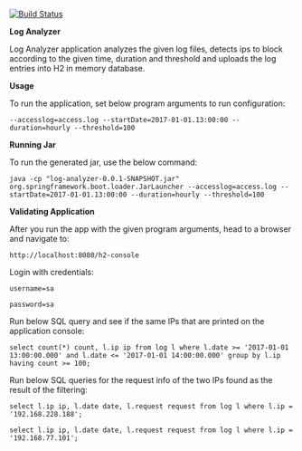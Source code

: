 [![Build Status](https://travis-ci.org/tasdemirbahadir/log-analyzer.svg?branch=master)](https://travis-ci.org/tasdemirbahadir/log-analyzer)
<br>

**Log Analyzer**

Log Analyzer application analyzes the given log files, detects ips to block according to the given time, duration and threshold and uploads the log entries into H2 in memory database.

**Usage**

To run the application, set below program arguments to run configuration:

`--accesslog=access.log --startDate=2017-01-01.13:00:00 --duration=hourly --threshold=100`

**Running Jar**

To run the generated jar, use the below command:

`java -cp "log-analyzer-0.0.1-SNAPSHOT.jar" org.springframework.boot.loader.JarLauncher --accesslog=access.log --startDate=2017-01-01.13:00:00 --duration=hourly --threshold=100`

**Validating Application**

After you run the app with the given program arguments, head to a browser and navigate to:

`http://localhost:8080/h2-console`

Login with credentials:

`username=sa`

`password=sa`

Run below SQL query and see if the same IPs that are printed on the application console:

`select count(*) count, l.ip ip from log l where l.date >= '2017-01-01 13:00:00.000' and l.date <= '2017-01-01 14:00:00.000' group by l.ip having count >= 100;`

Run below SQL queries for the request info of the two IPs found as the result of the filtering:

`select l.ip ip, l.date date, l.request request from log l where l.ip = '192.168.228.188';`

`select l.ip ip, l.date date, l.request request from log l where l.ip = '192.168.77.101';`